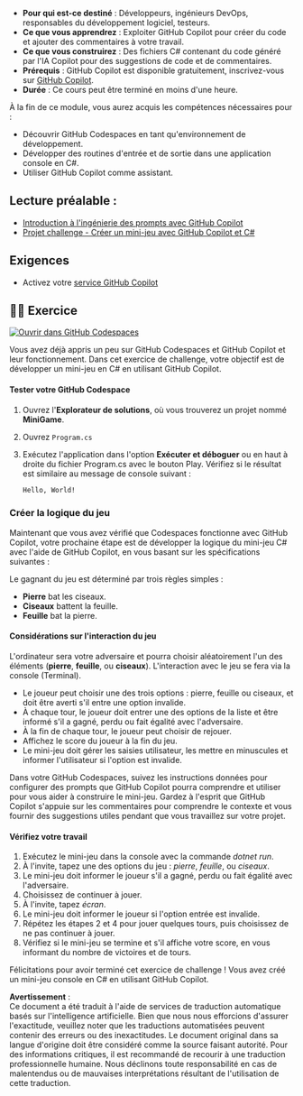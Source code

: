 - **Pour qui est-ce destiné** : Développeurs, ingénieurs DevOps, responsables du développement logiciel, testeurs.  
- **Ce que vous apprendrez** : Exploiter GitHub Copilot pour créer du code et ajouter des commentaires à votre travail.  
- **Ce que vous construirez** : Des fichiers C# contenant du code généré par l'IA Copilot pour des suggestions de code et de commentaires.  
- **Prérequis** : GitHub Copilot est disponible gratuitement, inscrivez-vous sur [GitHub Copilot](https://gh.io/copilot).  
- **Durée** : Ce cours peut être terminé en moins d'une heure.  

À la fin de ce module, vous aurez acquis les compétences nécessaires pour :  

- Découvrir GitHub Codespaces en tant qu'environnement de développement.  
- Développer des routines d'entrée et de sortie dans une application console en C#.  
- Utiliser GitHub Copilot comme assistant.  

## Lecture préalable :  
- [Introduction à l'ingénierie des prompts avec GitHub Copilot](https://learn.microsoft.com/training/modules/introduction-prompt-engineering-with-github-copilot/)  
- [Projet challenge - Créer un mini-jeu avec GitHub Copilot et C#](https://learn.microsoft.com/training/modules/challenge-project-create-mini-game-with-copilot-dotnet/)  

## Exigences  

- Activez votre [service GitHub Copilot](https://github.com/github-copilot/signup)  

## 💪🏽 Exercice  

[![Ouvrir dans GitHub Codespaces](https://github.com/codespaces/badge.svg)](https://codespaces.new/microsoft/mastering-github-copilot-for-dotnet-csharp-developers?devcontainer_path=.devcontainer%2Fmini-game%2Fdevcontainer.json)  

Vous avez déjà appris un peu sur GitHub Codespaces et GitHub Copilot et leur fonctionnement. Dans cet exercice de challenge, votre objectif est de développer un mini-jeu en C# en utilisant GitHub Copilot.  

#### Tester votre GitHub Codespace  

1. Ouvrez l'**Explorateur de solutions**, où vous trouverez un projet nommé **MiniGame**.  
1. Ouvrez `Program.cs`  

1. Exécutez l'application dans l'option **Exécuter et déboguer** ou en haut à droite du fichier Program.cs avec le bouton Play. Vérifiez si le résultat est similaire au message de console suivant :  

   ```bash
   Hello, World!
   ```  

### Créer la logique du jeu  

Maintenant que vous avez vérifié que Codespaces fonctionne avec GitHub Copilot, votre prochaine étape est de développer la logique du mini-jeu C# avec l'aide de GitHub Copilot, en vous basant sur les spécifications suivantes :  

Le gagnant du jeu est déterminé par trois règles simples :  

- **Pierre** bat les ciseaux.  
- **Ciseaux** battent la feuille.  
- **Feuille** bat la pierre.  

#### Considérations sur l'interaction du jeu  

L'ordinateur sera votre adversaire et pourra choisir aléatoirement l'un des éléments (**pierre**, **feuille**, ou **ciseaux**). L'interaction avec le jeu se fera via la console (Terminal).  

- Le joueur peut choisir une des trois options : pierre, feuille ou ciseaux, et doit être averti s'il entre une option invalide.  
- À chaque tour, le joueur doit entrer une des options de la liste et être informé s'il a gagné, perdu ou fait égalité avec l'adversaire.  
- À la fin de chaque tour, le joueur peut choisir de rejouer.  
- Affichez le score du joueur à la fin du jeu.  
- Le mini-jeu doit gérer les saisies utilisateur, les mettre en minuscules et informer l'utilisateur si l'option est invalide.  

Dans votre GitHub Codespaces, suivez les instructions données pour configurer des prompts que GitHub Copilot pourra comprendre et utiliser pour vous aider à construire le mini-jeu. Gardez à l'esprit que GitHub Copilot s'appuie sur les commentaires pour comprendre le contexte et vous fournir des suggestions utiles pendant que vous travaillez sur votre projet.  

#### Vérifiez votre travail  

1. Exécutez le mini-jeu dans la console avec la commande *dotnet run*.  
2. À l'invite, tapez une des options du jeu : *pierre*, *feuille*, ou *ciseaux*.  
3. Le mini-jeu doit informer le joueur s'il a gagné, perdu ou fait égalité avec l'adversaire.  
4. Choisissez de continuer à jouer.  
5. À l'invite, tapez *écran*.  
6. Le mini-jeu doit informer le joueur si l'option entrée est invalide.  
7. Répétez les étapes 2 et 4 pour jouer quelques tours, puis choisissez de ne pas continuer à jouer.  
8. Vérifiez si le mini-jeu se termine et s'il affiche votre score, en vous informant du nombre de victoires et de tours.  

Félicitations pour avoir terminé cet exercice de challenge ! Vous avez créé un mini-jeu console en C# en utilisant GitHub Copilot.  

**Avertissement** :  
Ce document a été traduit à l'aide de services de traduction automatique basés sur l'intelligence artificielle. Bien que nous nous efforcions d'assurer l'exactitude, veuillez noter que les traductions automatisées peuvent contenir des erreurs ou des inexactitudes. Le document original dans sa langue d'origine doit être considéré comme la source faisant autorité. Pour des informations critiques, il est recommandé de recourir à une traduction professionnelle humaine. Nous déclinons toute responsabilité en cas de malentendus ou de mauvaises interprétations résultant de l'utilisation de cette traduction.